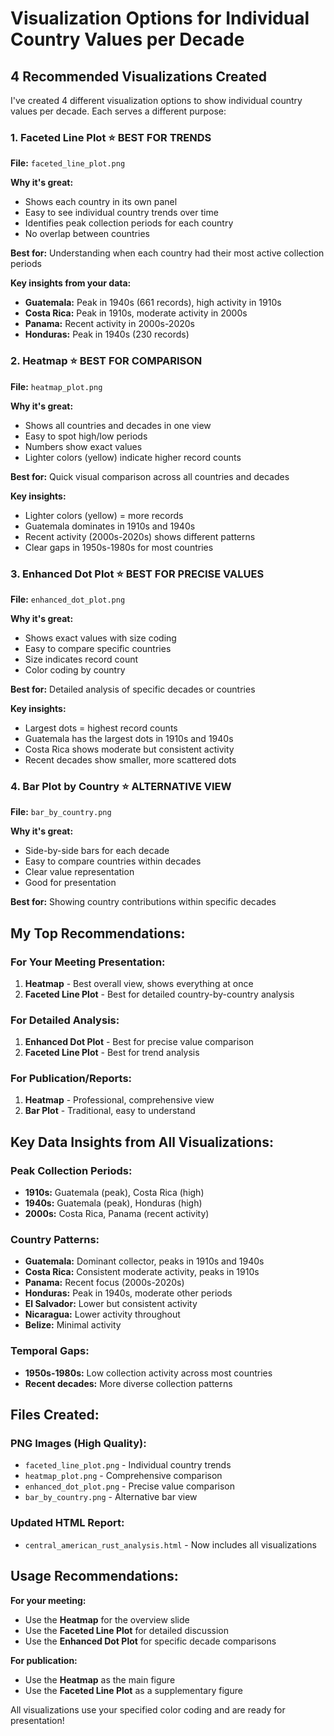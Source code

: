 # Visualization Options for Individual Country Values per Decade

## **4 Recommended Visualizations Created**

I've created 4 different visualization options to show individual country values per decade. Each serves a different purpose:

### **1. Faceted Line Plot** ⭐ **BEST FOR TRENDS**
**File:** `faceted_line_plot.png`

**Why it's great:**
- Shows each country in its own panel
- Easy to see individual country trends over time
- Identifies peak collection periods for each country
- No overlap between countries

**Best for:** Understanding when each country had their most active collection periods

**Key insights from your data:**
- **Guatemala:** Peak in 1940s (661 records), high activity in 1910s
- **Costa Rica:** Peak in 1910s, moderate activity in 2000s
- **Panama:** Recent activity in 2000s-2020s
- **Honduras:** Peak in 1940s (230 records)

### **2. Heatmap** ⭐ **BEST FOR COMPARISON**
**File:** `heatmap_plot.png`

**Why it's great:**
- Shows all countries and decades in one view
- Easy to spot high/low periods
- Numbers show exact values
- Lighter colors (yellow) indicate higher record counts

**Best for:** Quick visual comparison across all countries and decades

**Key insights:**
- Lighter colors (yellow) = more records
- Guatemala dominates in 1910s and 1940s
- Recent activity (2000s-2020s) shows different patterns
- Clear gaps in 1950s-1980s for most countries

### **3. Enhanced Dot Plot** ⭐ **BEST FOR PRECISE VALUES**
**File:** `enhanced_dot_plot.png`

**Why it's great:**
- Shows exact values with size coding
- Easy to compare specific countries
- Size indicates record count
- Color coding by country

**Best for:** Detailed analysis of specific decades or countries

**Key insights:**
- Largest dots = highest record counts
- Guatemala has the largest dots in 1910s and 1940s
- Costa Rica shows moderate but consistent activity
- Recent decades show smaller, more scattered dots

### **4. Bar Plot by Country** ⭐ **ALTERNATIVE VIEW**
**File:** `bar_by_country.png`

**Why it's great:**
- Side-by-side bars for each decade
- Easy to compare countries within decades
- Clear value representation
- Good for presentation

**Best for:** Showing country contributions within specific decades

## **My Top Recommendations:**

### **For Your Meeting Presentation:**
1. **Heatmap** - Best overall view, shows everything at once
2. **Faceted Line Plot** - Best for detailed country-by-country analysis

### **For Detailed Analysis:**
1. **Enhanced Dot Plot** - Best for precise value comparison
2. **Faceted Line Plot** - Best for trend analysis

### **For Publication/Reports:**
1. **Heatmap** - Professional, comprehensive view
2. **Bar Plot** - Traditional, easy to understand

## **Key Data Insights from All Visualizations:**

### **Peak Collection Periods:**
- **1910s:** Guatemala (peak), Costa Rica (high)
- **1940s:** Guatemala (peak), Honduras (high)
- **2000s:** Costa Rica, Panama (recent activity)

### **Country Patterns:**
- **Guatemala:** Dominant collector, peaks in 1910s and 1940s
- **Costa Rica:** Consistent moderate activity, peaks in 1910s
- **Panama:** Recent focus (2000s-2020s)
- **Honduras:** Peak in 1940s, moderate other periods
- **El Salvador:** Lower but consistent activity
- **Nicaragua:** Lower activity throughout
- **Belize:** Minimal activity

### **Temporal Gaps:**
- **1950s-1980s:** Low collection activity across most countries
- **Recent decades:** More diverse collection patterns

## **Files Created:**

### **PNG Images (High Quality):**
- `faceted_line_plot.png` - Individual country trends
- `heatmap_plot.png` - Comprehensive comparison
- `enhanced_dot_plot.png` - Precise value comparison
- `bar_by_country.png` - Alternative bar view

### **Updated HTML Report:**
- `central_american_rust_analysis.html` - Now includes all visualizations

## **Usage Recommendations:**

**For your meeting:**
- Use the **Heatmap** for the overview slide
- Use the **Faceted Line Plot** for detailed discussion
- Use the **Enhanced Dot Plot** for specific decade comparisons

**For publication:**
- Use the **Heatmap** as the main figure
- Use the **Faceted Line Plot** as a supplementary figure

All visualizations use your specified color coding and are ready for presentation! 